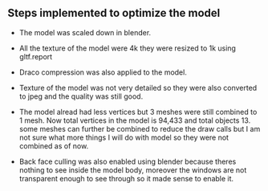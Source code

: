 ## Steps implemented to optimize the model

- The model was scaled down in blender.
- All the texture of the model were 4k they were resized to 1k using gltf.report
- Draco compression was also applied to the model.
- Texture of the model was not very detailed so they were also converted to jpeg and the quality was still good.
- The model alread had less vertices but 3 meshes were still combined to 1 mesh. Now total vertices in the model is 94,433 and total objects 13. some meshes can further be combined to reduce the draw calls but I am not sure what more things I will do with model so they were not combined as of now.

- Back face culling was also enabled using blender because theres nothing to see inside the model body, moreover the windows are not transparent enough to see through so it made sense to enable it. 